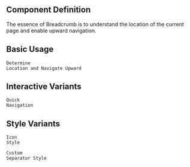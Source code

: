 ## Component Definition

The essence of Breadcrumb is to understand the location of the current page and enable upward navigation.

<code src="./design/behavior-pattern.tsx" inline></code>

## Basic Usage

<code src="./demo/basic" description="Used when users need to understand the position of the current page in the system hierarchy or need to navigate upward. This is the most basic usage.">Determine Location and Navigate Upward</code>

## Interactive Variants

<code src="./demo/overlay" description="With dropdown menu, the content in the dropdown can carry content at the same level as the first-level breadcrumb, or can carry sub-level content of the breadcrumb, facilitating quick switching.">Quick Navigation</code>

## Style Variants

<code src="./demo/withIcon" description="Icons replace part of the text, or add icons before the text.">Icon Style</code>

<code src="./demo/separator" description="Separators can use the greater-than symbol from mathematics.">Custom Separator Style</code>

